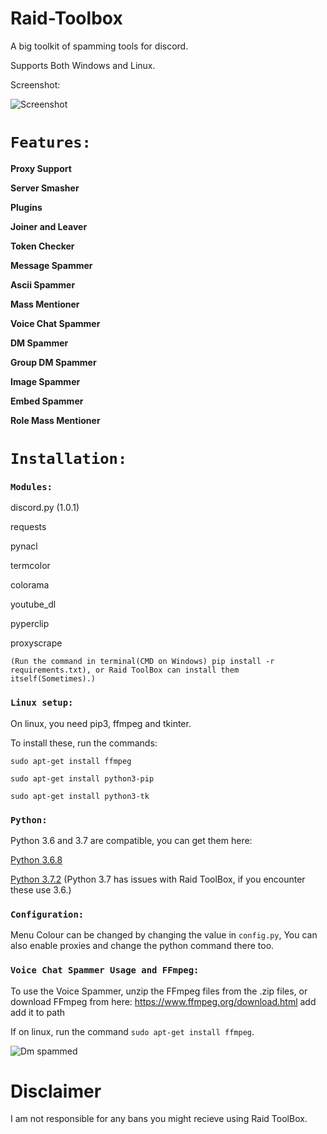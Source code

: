 # Raid-Toolbox

A big toolkit of spamming tools for discord.

Supports Both Windows and Linux.

Screenshot:

![Screenshot](http://i.imgur.com/25WPvb9.png)

# `Features:`

**Proxy Support**

**Server Smasher**

**Plugins**

**Joiner and Leaver**

**Token Checker**

**Message Spammer**

**Ascii Spammer**

**Mass Mentioner**

**Voice Chat Spammer**

**DM Spammer**

**Group DM Spammer**

**Image Spammer**

**Embed Spammer**

**Role Mass Mentioner**



# `Installation:`
### `Modules:`

discord.py (1.0.1)

requests

pynacl

termcolor

colorama

youtube_dl

pyperclip

proxyscrape

`(Run the command in terminal(CMD on Windows) pip install -r requirements.txt), or Raid ToolBox can install them itself(Sometimes).)`

### `Linux setup:`

On linux, you need pip3, ffmpeg and tkinter.

To install these, run the commands:

`sudo apt-get install ffmpeg`

`sudo apt-get install python3-pip`

`sudo apt-get install python3-tk`


### `Python:`

Python 3.6 and 3.7 are compatible, you can get them here:

[Python 3.6.8](https://www.python.org/downloads/release/python-368/)

[Python 3.7.2](https://www.python.org/downloads/release/python-373/) (Python 3.7 has issues with Raid ToolBox, if you encounter these use 3.6.)


### `Configuration:`

Menu Colour can be changed by changing the value in `config.py`, You can also enable proxies and change the python command there too.

### `Voice Chat Spammer Usage and FFmpeg:`

To use the Voice Spammer, unzip the FFmpeg files from the .zip files, or download FFmpeg from here: https://www.ffmpeg.org/download.html add add it to path

If on linux, run the command `sudo apt-get install ffmpeg`.

![Dm spammed](http://i.imgur.com/FoVOBQml.jpg)

# **Disclaimer**

I am not responsible for any bans you might recieve using Raid ToolBox.
